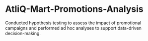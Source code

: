# AtliQ-Mart-Promotions-Analysis
Conducted hypothesis testing to assess the impact of promotional campaigns and performed ad hoc analyses to support data-driven decision-making.
